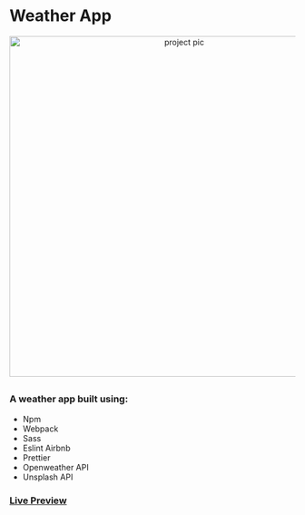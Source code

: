 # Weather App

<p align="center">
  <img src="https://i.imgur.com/8n5cETq.png" width="600" alt="project pic">
</p>
<h2 align="center">
</h2>

### A weather app built using:

- Npm
- Webpack
- Sass
- Eslint Airbnb
- Prettier
- Openweather API
- Unsplash API

### [Live Preview](https://ferprimoso.github.io/weather-app/)
